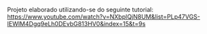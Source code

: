 Projeto elaborado utilizando-se do seguinte tutorial: https://www.youtube.com/watch?v=NXbplQjN8UM&list=PLp47VGS-IEWlM4Dgq9eLh0DEvbG813HV0&index=15&t=9s
